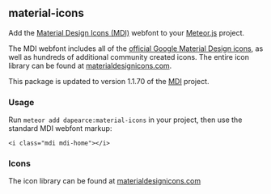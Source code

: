## material-icons

Add the [Material Design Icons (MDI)](http://materialdesignicons.com/) webfont to your [Meteor.js](http://meteor.com) project.

The MDI webfont includes all of the [official Google Material Design icons](https://github.com/google/material-design-icons), as well as hundreds of additional community created icons. The entire icon library can be found at [materialdesignicons.com](http://materialdesignicons.com).

This package is updated to version 1.1.70 of the [MDI](http://materialdesignicons.com/) project.

### Usage

Run `meteor add dapearce:material-icons` in your project, then use the standard MDI webfont markup:

    <i class="mdi mdi-home"></i>

### Icons

The icon library can be found at [materialdesignicons.com](http://materialdesignicons.com)
